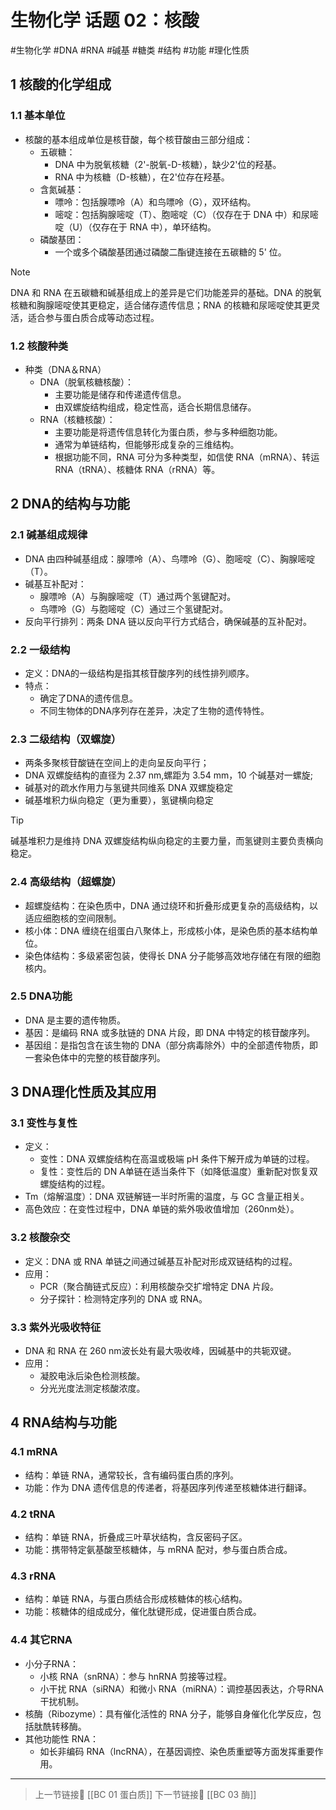 #  生物化学 话题 02：核酸
#生物化学 #DNA #RNA #碱基 #糖类 #结构 #功能 #理化性质

## 1 核酸的化学组成

### 1.1 基本单位

- 核酸的基本组成单位是核苷酸，每个核苷酸由三部分组成：
    - 五碳糖：
        - DNA 中为脱氧核糖（2'-脱氧-D-核糖），缺少2'位的羟基。
        - RNA 中为核糖（D-核糖），在2'位存在羟基。
    - 含氮碱基：
        - 嘌呤：包括腺嘌呤（A）和鸟嘌呤（G），双环结构。
        - 嘧啶：包括胸腺嘧啶（T）、胞嘧啶（C）（仅存在于 DNA 中）和尿嘧啶（U）（仅存在于 RNA 中），单环结构。
    - 磷酸基团：
        - 一个或多个磷酸基团通过磷酸二酯键连接在五碳糖的 5' 位。

> [!NOTE]  
> DNA 和 RNA 在五碳糖和碱基组成上的差异是它们功能差异的基础。DNA 的脱氧核糖和胸腺嘧啶使其更稳定，适合储存遗传信息；RNA 的核糖和尿嘧啶使其更灵活，适合参与蛋白质合成等动态过程。

### 1.2 核酸种类

- 种类（DNA＆RNA）
    - DNA（脱氧核糖核酸）：
        - 主要功能是储存和传递遗传信息。
        - 由双螺旋结构组成，稳定性高，适合长期信息储存。
    - RNA（核糖核酸）：
        - 主要功能是将遗传信息转化为蛋白质，参与多种细胞功能。
        - 通常为单链结构，但能够形成复杂的三维结构。
        - 根据功能不同，RNA 可分为多种类型，如信使 RNA（mRNA）、转运 RNA（tRNA）、核糖体 RNA（rRNA）等。

## 2 DNA的结构与功能

### 2.1 碱基组成规律

- DNA 由四种碱基组成：腺嘌呤（A）、鸟嘌呤（G）、胞嘧啶（C）、胸腺嘧啶（T）。
- 碱基互补配对：
    - 腺嘌呤（A）与胸腺嘧啶（T）通过两个氢键配对。
    - 鸟嘌呤（G）与胞嘧啶（C）通过三个氢键配对。
- 反向平行排列：两条 DNA 链以反向平行方式结合，确保碱基的互补配对。

### 2.2 一级结构

- 定义：DNA的一级结构是指其核苷酸序列的线性排列顺序。
- 特点：
    - 确定了DNA的遗传信息。
    - 不同生物体的DNA序列存在差异，决定了生物的遗传特性。

### 2.3 二级结构（双螺旋）

- 两条多聚核苷酸链在空间上的走向呈反向平行；
- DNA 双螺旋结构的直径为 2.37 nm,螺距为 3.54 mm，10 个碱基对一螺旋;
- 碱基对的疏水作用力与氢键共同维系 DNA 双螺旋稳定
- 碱基堆积力纵向稳定（更为重要），氢键横向稳定

> [!TIP]  
> 碱基堆积力是维持 DNA 双螺旋结构纵向稳定的主要力量，而氢键则主要负责横向稳定。

### 2.4 高级结构（超螺旋）

- 超螺旋结构：在染色质中，DNA 通过绕环和折叠形成更复杂的高级结构，以适应细胞核的空间限制。
- 核小体：DNA 缠绕在组蛋白八聚体上，形成核小体，是染色质的基本结构单位。
- 染色体结构：多级紧密包装，使得长 DNA 分子能够高效地存储在有限的细胞核内。

### 2.5 DNA功能

- DNA 是主要的遗传物质。
- 基因：是编码 RNA 或多肽链的 DNA 片段，即 DNA 中特定的核苷酸序列。
- 基因组：是指包含在该生物的 DNA（部分病毒除外）中的全部遗传物质，即一套染色体中的完整的核苷酸序列。

## 3 DNA理化性质及其应用

### 3.1 变性与复性

- 定义：
    - 变性：DNA 双螺旋结构在高温或极端 pH 条件下解开成为单链的过程。
    - 复性：变性后的 DN A单链在适当条件下（如降低温度）重新配对恢复双螺旋结构的过程。
- Tm（熔解温度）：DNA 双链解链一半时所需的温度，与 GC 含量正相关。
- 高色效应：在变性过程中，DNA 单链的紫外吸收值增加（260nm处）。

### 3.2 核酸杂交

- 定义：DNA 或 RNA 单链之间通过碱基互补配对形成双链结构的过程。
- 应用：
    - PCR（聚合酶链式反应）：利用核酸杂交扩增特定 DNA 片段。
    - 分子探针：检测特定序列的 DNA 或 RNA。

### 3.3 紫外光吸收特征

- DNA 和 RNA 在 260 nm波长处有最大吸收峰，因碱基中的共轭双键。
- 应用：
    - 凝胶电泳后染色检测核酸。
    - 分光光度法测定核酸浓度。

## 4 RNA结构与功能

### 4.1 mRNA

- 结构：单链 RNA，通常较长，含有编码蛋白质的序列。
- 功能：作为 DNA 遗传信息的传递者，将基因序列传递至核糖体进行翻译。

### 4.2 tRNA

- 结构：单链 RNA，折叠成三叶草状结构，含反密码子区。
- 功能：携带特定氨基酸至核糖体，与 mRNA 配对，参与蛋白质合成。

### 4.3 rRNA

- 结构：单链 RNA，与蛋白质结合形成核糖体的核心结构。
- 功能：核糖体的组成成分，催化肽键形成，促进蛋白质合成。

### 4.4 其它RNA

- 小分子RNA：
    - 小核 RNA（snRNA）：参与 hnRNA 剪接等过程。
    - 小干扰 RNA（siRNA）和微小 RNA（miRNA）：调控基因表达，介导RNA干扰机制。
- 核酶（Ribozyme）：具有催化活性的 RNA 分子，能够自身催化化学反应，包括肽酰转移酶。
- 其他功能性 RNA：
    - 如长非编码 RNA（lncRNA），在基因调控、染色质重塑等方面发挥重要作用。

---

> 上一节链接🔗 [[BC 01 蛋白质]]
> 下一节链接🔗 [[BC 03 酶]]
